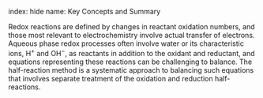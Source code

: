 index: hide
name: Key Concepts and Summary

Redox reactions are defined by changes in reactant oxidation numbers, and those most relevant to electrochemistry involve actual transfer of electrons. Aqueous phase redox processes often involve water or its characteristic ions, H<sup>+</sup> and OH<sup>−</sup>, as reactants in addition to the oxidant and reductant, and equations representing these reactions can be challenging to balance. The half-reaction method is a systematic approach to balancing such equations that involves separate treatment of the oxidation and reduction half-reactions.
